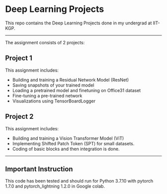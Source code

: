 # Deep Learning Projects

This repo contains the Deep Learning Projects done in my undergrad at IIT-KGP.

---

The assignment consists of 2 projects:

## Project 1

This assignment includes:

* Building and training a Residual Network Model (ResNet)
* Saving snapshots of your trained model
* Loading a pretrained model and finetuning on Office31 dataset
* Fine-tuning a pre-trained network
* Visualizations using TensorBoardLogger

## Project 2

This assignment includes:

* Building and training a Vision Transformer Model (ViT)
* Implementing Shifted Patch Token (SPT) for small datasets.
* Coding of basic blocks and then integration is done.

---

## Important Instruction

This code has been tested and should run for Python 3.7.10 with pytorch 1.7.0 and pytorch_lightning 1.2.0 in Google colab.
